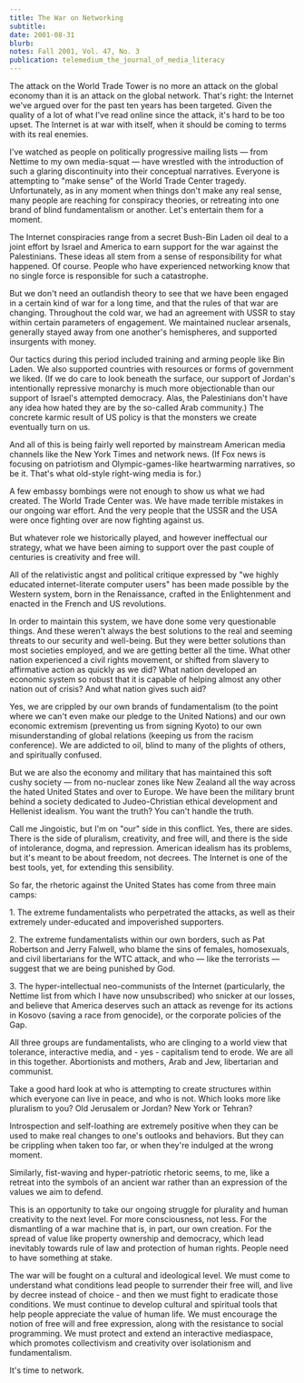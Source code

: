 ```yaml
---
title: The War on Networking
subtitle: 
date: 2001-08-31
blurb: 
notes: Fall 2001, Vol. 47, No. 3
publication: telemedium_the_journal_of_media_literacy
---
```



The attack on the World Trade Tower is no more an attack on the global economy than it is an attack on the global network. That's right: the Internet we've argued over for the past ten years has been targeted. Given the quality of a lot of what I've read online since the attack, it's hard to be too upset. The Internet is at war with itself, when it should be coming to terms with its real enemies.

I've watched as people on politically progressive mailing lists — from Nettime to my own media-squat — have wrestled with the introduction of such a glaring discontinuity into their conceptual narratives. Everyone is attempting to "make sense" of the World Trade Center tragedy. Unfortunately, as in any moment when things don't make any real sense, many people are reaching for conspiracy theories, or retreating into one brand of blind fundamentalism or another. Let's entertain them for a moment.

The Internet conspiracies range from a secret Bush-Bin Laden oil deal to a joint effort by Israel and America to earn support for the war against the Palestinians. These ideas all stem from a sense of responsibility for what happened. Of course. People who have experienced networking know that no single force is responsible for such a catastrophe.

But we don't need an outlandish theory to see that we have been engaged in a certain kind of war for a long time, and that the rules of that war are changing. Throughout the cold war, we had an agreement with USSR to stay within certain parameters of engagement. We maintained nuclear arsenals, generally stayed away from one another's hemispheres, and supported insurgents with money.

Our tactics during this period included training and arming people like Bin Laden. We also supported countries with resources or forms of government we liked. (If we do care to look beneath the surface, our support of Jordan's intentionally repressive monarchy is much more objectionable than our support of Israel's attempted democracy. Alas, the Palestinians don't have any idea how hated they are by the so-called Arab community.) The concrete karmic result of US policy is that the monsters we create eventually turn on us.

And all of this is being fairly well reported by mainstream American media channels like the New York Times and network news. (If Fox news is focusing on patriotism and Olympic-games-like heartwarming narratives, so be it. That's what old-style right-wing media is for.)

A few embassy bombings were not enough to show us what we had created. The World Trade Center was. We have made terrible mistakes in our ongoing war effort. And the very people that the USSR and the USA were once fighting over are now fighting against us.

But whatever role we historically played, and however ineffectual our strategy, what we have been aiming to support over the past couple of centuries is creativity and free will.

All of the relativistic angst and political critique expressed by "we highly educated internet-literate computer users" has been made possible by the Western system, born in the Renaissance, crafted in the Enlightenment and enacted in the French and US revolutions.

In order to maintain this system, we have done some very questionable things. And these weren't always the best solutions to the real and seeming threats to our security and well-being. But they were better solutions than most societies employed, and we are getting better all the time. What other nation experienced a civil rights movement, or shifted from slavery to affirmative action as quickly as we did? What nation developed an economic system so robust that it is capable of helping almost any other nation out of crisis? And what nation gives such aid?

Yes, we are crippled by our own brands of fundamentalism (to the point where we can't even make our pledge to the United Nations) and our own economic extremism (preventing us from signing Kyoto) to our own misunderstanding of global relations (keeping us from the racism conference). We are addicted to oil, blind to many of the plights of others, and spiritually confused.

But we are also the economy and military that has maintained this soft cushy society — from no-nuclear zones like New Zealand all the way across the hated United States and over to Europe. We have been the military brunt behind a society dedicated to Judeo-Christian ethical development and Hellenist idealism. You want the truth? You can't handle the truth.

Call me Jingoistic, but I'm on "our" side in this conflict. Yes, there are sides. There is the side of pluralism, creativity, and free will, and there is the side of intolerance, dogma, and repression. American idealism has its problems, but it's meant to be about freedom, not decrees. The Internet is one of the best tools, yet, for extending this sensibility. 

So far, the rhetoric against the United States has come from three main camps:

1\. The extreme fundamentalists who perpetrated the attacks, as well as their extremely under-educated and impoverished supporters.

2\. The extreme fundamentalists within our own borders, such as Pat Robertson and Jerry Falwell, who blame the sins of females, homosexuals, and civil libertarians for the WTC attack, and who — like the terrorists — suggest that we are being punished by God.

3\. The hyper-intellectual neo-communists of the Internet (particularly, the Nettime list from which I have now unsubscribed) who snicker at our losses, and believe that America deserves such an attack as revenge for its actions in Kosovo (saving a race from genocide), or the corporate policies of the Gap.

All three groups are fundamentalists, who are clinging to a world view that tolerance, interactive media, and - yes - capitalism tend to erode. We are all in this together. Abortionists and mothers, Arab and Jew, libertarian and communist.

Take a good hard look at who is attempting to create structures within which everyone can live in peace, and who is not. Which looks more like pluralism to you? Old Jerusalem or Jordan? New York or Tehran?

Introspection and self-loathing are extremely positive when they can be used to make real changes to one's outlooks and behaviors. But they can be crippling when taken too far, or when they're indulged at the wrong moment.

Similarly, fist-waving and hyper-patriotic rhetoric seems, to me, like a retreat into the symbols of an ancient war rather than an expression of the values we aim to defend.

This is an opportunity to take our ongoing struggle for plurality and human creativity to the next level. For more consciousness, not less. For the dismantling of a war machine that is, in part, our own creation. For the spread of value like property ownership and democracy, which lead inevitably towards rule of law and protection of human rights. People need to have something at stake.

The war will be fought on a cultural and ideological level. We must come to understand what conditions lead people to surrender their free will, and live by decree instead of choice - and then we must fight to eradicate those conditions. We must continue to develop cultural and spiritual tools that help people appreciate the value of human life. We must encourage the notion of free will and free expression, along with the resistance to social programming. We must protect and extend an interactive mediaspace, which promotes collectivism and creativity over isolationism and fundamentalism.

It's time to network.

